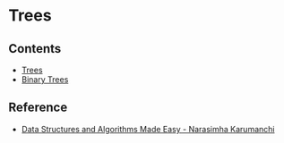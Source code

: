 # Trees

## Contents
- [Trees](https://github.com/agarwalkartik/dsa/blob/master/trees/Tree.md) 
- [Binary Trees](https://github.com/agarwalkartik/dsa/blob/master/trees/BinaryTrees.md)

## Reference
- [Data Structures and Algorithms Made Easy - Narasimha Karumanchi](https://www.amazon.in/dp/B01N4OA309/ref=dp-kindle-redirect?_encoding=UTF8&btkr=1)